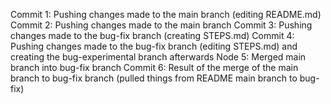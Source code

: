 Commit 1: Pushing changes made to the main branch (editing README.md)
Commit 2: Pushing changes made to the main branch 
Commit 3: Pushing changes made to the bug-fix branch (creating STEPS.md)
Commit 4: Pushing changes made to the bug-fix branch (editing STEPS.md) and creating the bug-experimental branch afterwards
Node 5: Merged main branch into bug-fix branch
Commit 6: Result of the merge of the main branch to bug-fix branch (pulled things from README main branch to bug-fix)